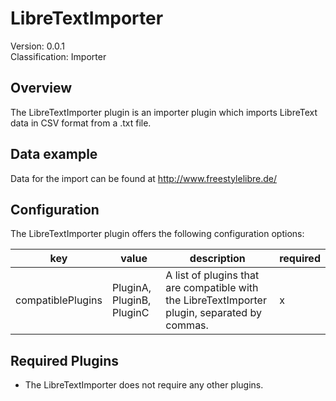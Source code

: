 # LibreTextImporter
Version: 0.0.1  
Classification: Importer

Overview
-----
The LibreTextImporter plugin is an importer plugin which imports LibreText data in CSV format from a .txt file.

Data example
-----
Data for the import can be found at http://www.freestylelibre.de/

Configuration
-----
The LibreTextImporter plugin offers the following configuration options:

| key  | value | description | required |
| ------------- | ------------- |  ------------- | ------------- |
| compatiblePlugins | PluginA, PluginB, PluginC | A list of plugins that are compatible with the LibreTextImporter plugin, separated by commas. | x

Required Plugins
-----
 - The LibreTextImporter does not require any other plugins.
